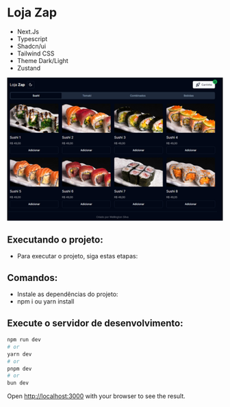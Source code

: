 # Loja Zap

- Next.Js
- Typescript
- Shadcn/ui
- Tailwind CSS
- Theme Dark/Light
- Zustand

<img src="public/images/lojazap.png" width="700px" alt="Print Loja Zap">

## Executando o projeto:
- Para executar o projeto, siga estas etapas:

## Comandos:
- Instale as dependências do projeto:
- npm i ou yarn install

## Execute o servidor de desenvolvimento:

```bash
npm run dev
# or
yarn dev
# or
pnpm dev
# or
bun dev
```

Open [http://localhost:3000](http://localhost:3000) with your browser to see the result.


